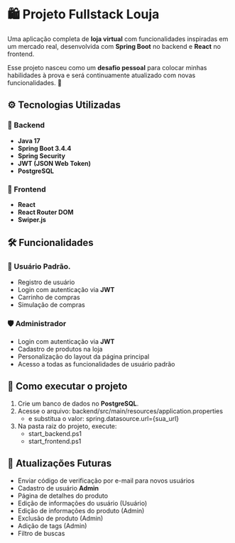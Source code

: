 # 🛍️ Projeto Fullstack Louja

Uma aplicação completa de **loja virtual** com funcionalidades inspiradas em um mercado real, desenvolvida com **Spring Boot** no backend e **React** no frontend.

Esse projeto nasceu como um **desafio pessoal** para colocar minhas habilidades à prova e será continuamente atualizado com novas funcionalidades. 🚀

## ⚙️ Tecnologias Utilizadas

### 🔹 Backend

- **Java 17**
- **Spring Boot 3.4.4**
- **Spring Security**
- **JWT (JSON Web Token)**
- **PostgreSQL**

### 🔹 Frontend

- **React**
- **React Router DOM**
- **Swiper.js**

## 🛠️ Funcionalidades

### 👤 Usuário Padrão.

- Registro de usuário
- Login com autenticação via **JWT**
- Carrinho de compras
- Simulação de compras

### 🛡️ Administrador

- Login com autenticação via **JWT**
- Cadastro de produtos na loja
- Personalização do layout da página principal
- Acesso a todas as funcionalidades de usuário padrão

## 🚀 Como executar o projeto

1. Crie um banco de dados no **PostgreSQL**.
2. Acesse o arquivo: backend/src/main/resources/application.properties
   * e substitua o valor: spring.datasource.url={sua\_url}
3. Na pasta raiz do projeto, execute:
   * start\_backend.ps1
   * start\_frontend.ps1

## 🔮 Atualizações Futuras

- Enviar código de verificação por e-mail para novos usuários
- Cadastro de usuário **Admin**
- Página de detalhes do produto
- Edição de informações do usuário (Usuário)
- Edição de informações do produto (Admin)
- Exclusão de produto (Admin)
- Adição de tags (Admin)
- Filtro de buscas
